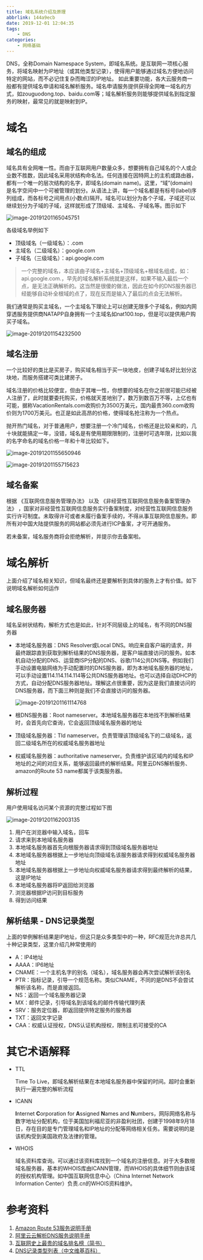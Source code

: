 ```yaml
---
title: 域名系统介绍及原理
abbrlink: 144a9ecb
date: 2019-12-01 12:04:35
tags: 
    - DNS
categories:
    - 网络基础
---
```


DNS，全称Domain Namespace System，即域名系统。是互联网一项核心服务，将域名映射为IP地址（或其他类型记录），使得用户能够通过域名方便地访问特定的网站，而不必记住复杂而晦涩的IP地址。
如此重要功能，各大云服务商一般都有提供域名申请和域名解析服务。域名申请服务提供获得全网唯一域名的方式，如zouguodong.top、baidu.com等；域名解析服务则能够提供域名到指定服务的映射，最常见的就是映射到IP。
<!--more-->

# 域名
## 域名的组成

域名具有全网唯一性。而由于互联网用户数量众多，想要拥有自己域名的个人或企业数不胜数，因此域名采用状结构命名法。任何连接在因特网上的主机或路由器，都有一个唯一的层次结构的名字，即域名(domain name)。这里，“域”(domain)是名字空间中一个可被管理的划分。从语法上讲，每一个域名都是有标号(label)序列组成，而各标号之间用点(小数点)隔开。域名可以划分为各个子域，子域还可以继续划分为子域的子域，这样就形成了顶级域、主域名、子域名等。图示如下

![image-20191201165045751](image-20191201165045751.png)

各级域名举例如下

- 顶级域名（一级域名）：.com
- 主域名（二级域名）：google.com
- 子域名（三级域名）：api.google.com

> 一个完整的域名，本应该由子域名+主域名+顶级域名+根域名组成，如：api.google.com.，早先的域名解析系统就是这样，如果不输入最后一个点，是无法正确解析的。这当然是很傻的做法，因此在如今的DNS服务器已经能够自动补全根域的点了，现在反而是输入了最后的点会无法解析。

我们通常是购买主域名，一个主域名下理论上可以创建无限多个子域名，例如内网穿透服务提供商NATAPP自身拥有一个主域名如nat100.top，但是可以提供用户购买子域名。

![image-20191201154232500](image-20191201154232500.png)

## 域名注册

一个比较好的类比是买房子，购买域名相当于买一块地皮，创建子域名好比划分这块地，而服务搭建可类比建房子。

域名注册的价格比较便宜，但由于其唯一性，你想要的域名在你之前很可能已经被人注册了，此时就要委托购买，价格就天差地别了，数万到数百万不等，上亿也有可能，据称VacationRentals.com收购价为3500万美元，国内最贵360.com收购价则为1700万美元。也正是如此高昂的价格，使得域名抢注称为一个热点。

抛开热门域名，对于普通用户，想要注册一个冷门域名，价格还是比较亲和的，几十块就能搞定一年，没错，域名是有使用期限限制的，注册时可选年限，比如以我的名字命名的域名价格一年和十年比较如下。

![image-20191201155650946](image-20191201155650946.png)

![image-20191201155715623](image-20191201155715623.png)

## 域名备案

根据 《互联网信息服务管理办法》 以及 《非经营性互联网信息服务备案管理办法》 ，国家对非经营性互联网信息服务实行备案制度，对经营性互联网信息服务实行许可制度。未取得许可或者未履行备案手续的，不得从事互联网信息服务。即所有对中国大陆提供服务的网站都必须先进行ICP备案，才可开通服务。

若未备案，域名服务商将会拒绝解析，并提示你去备案啦。

# 域名解析

上面介绍了域名相关知识，但域名最终还是要解析到具体的服务上才有价值。如下说明域名解析如何运作

## 域名服务器

域名呈树状结构，解析方式也是如此，针对不同层级上的域名，有不同的DNS服务器

- 本地域名服务器：DNS Resolver或Local DNS。响应来自客户端的请求，并最终跟踪直到获取到解析结果的DNS服务器，是客户端直接访问的服务。如本机自动分配的DNS、运营商ISP分配的DNS、谷歌/114公共DNS等。例如我们手动设置电脑网络为手动配置时的DNS服务器，即为本地域名服务器的地址，可以手动设置114.114.114.114等公共DNS服务器地址。也可以选择自动DHCP的方式，自动分配DNS服务器地址。理解这点很重要，因为这是我们直接访问的DNS服务器，而下面三种则是我们不会直接访问的服务器。

  ![image-20191201161114768](image-20191201161114768.png)

- 根DNS服务器：Root nameserver。本地域名服务器在本地找不到解析结果时，会首先向它查询，它会返回顶级域名服务器的地址

- 顶级域名服务器：Tld nameserver。负责管理该顶级域名下的二级域名，返回二级域名所在的权威域名服务器地址

- 权威域名服务器：authoritative nameserver。负责维护该区域内的域名和IP地址的之间的对应关系，能够返回最终的解析结果。阿里云DNS解析服务、amazon的Route 53 name都属于该类服务器。

## 解析过程

用户使用域名访问某个资源的完整过程如下图

![image-20191201162003135](image-20191201162003135.png)

1. 用户在浏览器中输入域名，回车
2. 请求来到本地域名服务器
3. 本地域名服务器首先向根服务器请求得到顶级域名服务器地址
4. 本地域名服务器根据上一步地址向顶级域名该服务器请求得到权威域名服务器地址
5. 本地域名服务器根据上一步地址向权威域名服务器请求得到最终解析的结果，这是IP地址
6. 本地域名服务器将IP返回给浏览器
7. 浏览器根据IP访问到目标服务
8. 得到访问结果

## 解析结果 - DNS记录类型

上面的举例解析结果是IP地址，但这只是众多类型中的一种，RFC规范允许总共几十种记录类型，这里介绍几种常使用的

- A：IP4地址
- AAAA：IP6地址
- CNAME：一个主机名字的别名（域名），域名服务器会再次尝试解析该别名
- PTR：指标记录，引导一个规范名称。类似CNAME，不同的是DNS不会尝试解析该名称，而是直接返回。
- NS：返回一个域名服务器记录
- MX：邮件记录，引导域名到该域名的邮件传输代理列表
- SRV：服务定位器，即返回提供特定服务的服务器
- TXT：返回文字记录
- CAA：权威认证授权，DNS认证机构授权，限制主机可接受的CA

# 其它术语解释

- TTL

  Time To Live，即域名解析结果在本地域名服务器中保留的时间。超时会重新执行一遍完整的解析流程

- ICANN

  **I**nternet **C**orporation for **A**ssigned **N**ames and **N**umbers，网际网络名称与数字地址分配机构，位于美国加利福尼亚的非盈利社团，创建于1998年9月18日，存在目的是专门管理域名和IP地址的分配等网络相关任务。需要说明的是该机构受到美国政府及法律的管理。

- WHOIS

  域名资料库查询。可以通过该资料库找到一个域名的注册信息。对于大多数根域名服务器，基本的WHOIS库由ICANN管理，而WHOIS的具体细节则由该域的授权机构管理。如中国互联网信息中心（China Internet Network Information Center）负责.cn的WHOIS资料维护。

# 参考资料
1. [Amazon Route 53服务说明手册](https://aws.amazon.com/tw/route53/what-is-dns/)
2. [阿里云云解析DNS服务说明手册](https://help.aliyun.com/document_detail/102237.html)
3. [互联网史上最贵的域名排名榜（简书）](https://www.jianshu.com/p/1f3d930a8756)
4. [DNS记录类型列表（中文维基百科）](https://zh.wikipedia.org/wiki/DNS记录类型列表)
